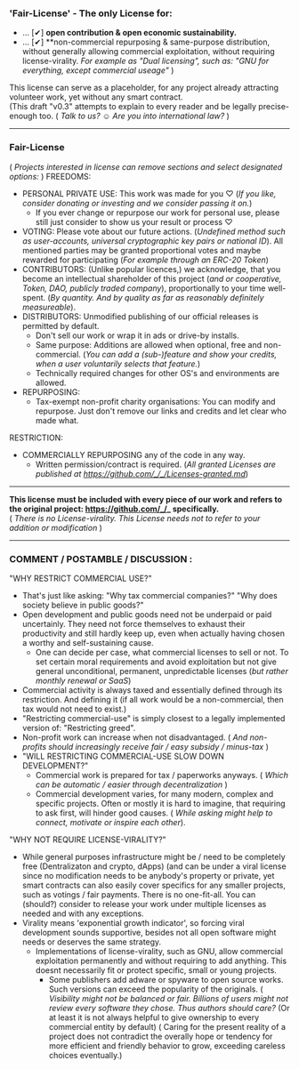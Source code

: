 ### 'Fair-License' - The only License for:
- ... [✔] **open contribution & open economic sustainability.**
- ... [✔] **non-commercial repurposing & same-purpose distribution, <br> without generally allowing commercial exploitation, without requiring license-virality. <i> For example as "Dual licensing", such as: "GNU for everything, except commercial useage" </i> ) 

This license can serve as a placeholder, for any project already attracting volunteer work, yet without any smart contract.  
(This draft "v0.3" attempts to explain to every reader and be legally precise-enough too. ( _Talk to us? ☺ Are you into international law?_ )

----

### Fair-License
( <i> Projects interested in license can remove sections and select designated options: </i> )
FREEDOMS: 
  - PERSONAL PRIVATE USE: This work was made for you ♡ (_If you like, consider donating or investing and we consider passing it on._)
    - If you ever change or repurpose our work for personal use, please still just consider to show us your result or process ♡
  - VOTING: Please vote about our future actions. (_Undefined method such as user-accounts, universal cryptographic key pairs or national ID_). All mentioned parties may be granted proportional votes and maybe rewarded for participating (_For example through an ERC-20 Token_)
  - CONTRIBUTORS: (Unlike popular licences,) we acknowledge, that you become an intellectual shareholder of this project (_and or cooperative, Token, DAO, publicly traded company_),  proportionally to your time well-spent. (_By quantity. And by quality as far as reasonably definitely measureable_).
  - DISTRIBUTORS: Unmodified publishing of our official releases is permitted by default.  
    - Don't sell our work or wrap it in ads or drive-by installs.
    - Same purpose: Additions are allowed when optional, free and non-commercial. (_You can add a (sub-)feature and show your credits, when a user voluntarily selects that feature._)   
    - Technically required changes for other OS's and environments are allowed.      
  - REPURPOSING:  
    - Tax-exempt non-profit charity organisations: You can modify and repurpose. Just don't remove our links and credits and let clear who made what.

RESTRICTION: 
  - COMMERCIALLY REPURPOSING any of the code in any way.
    - Written permission/contract is required. (_All granted Licenses are published at https://github.com/_/_/Licenses-granted.md_)

-----

**This license must be included with every piece of our work and refers to the original project: https://github.com/_/_ specifically.**  
( _There is no License-virality. This License needs not to refer to your addition or modification_ ) 

----

### COMMENT / POSTAMBLE / DISCUSSION :

"WHY RESTRICT COMMERCIAL USE?" 
- That's just like asking: "Why tax commercial companies?" "Why does society believe in public goods?" 
- Open development and public goods need not be underpaid or paid uncertainly. They need not force themselves to exhaust their productivity and still hardly keep up, even when actually having chosen a worthy and self-sustaining cause.
   - One can decide per case, what commercial licenses to sell or not. To set certain moral requirements and avoid exploitation but not give general unconditional, permanent, unpredictable licenses (_but rather monthly renewal or SaaS_)
- Commercial activity is always taxed and essentially defined through its restriction. And defining it (if all work would be a non-commercial, then tax would not need to exist.)
- "Restricting commercial-use" is simply closest to a legally implemented version of: "Restricting greed". 
- Non-profit work can increase when not disadvantaged. ( _And non-profits should increasingly receive fair / easy subsidy / minus-tax_ )  
- "WILL RESTRICTING COMMERCIAL-USE SLOW DOWN DEVELOPMENT?"
  - Commercial work is prepared for tax / paperworks anyways. ( _Which can be automatic / easier through decentralization_ )
  - Commercial development varies, for many modern, complex and specific projects. Often or mostly it is hard to imagine, that requiring to ask first, will hinder good causes. ( _While asking might help to connect, motivate or inspire each other_).

"WHY NOT REQUIRE LICENSE-VIRALITY?" 
 - While general purposes infrastructure might be / need to be completely free (Dentralizaton and crypto, dApps) (and can be under a viral license since no modification needs to be anybody's property or private, yet smart contracts can also easily cover specifics for any smaller projects, such as votings / fair payments. There is no one-fit-all. You can (should?) consider to release your work under multiple licenses as needed and with any exceptions.
 - Virality means 'exponential growth indicator', so forcing viral development sounds supportive, besides not all open software might needs or deserves the same strategy.
   - Implementations of license-virality, such as GNU, allow commercial exploitation permanently and without requiring to add anything. This doesnt necessarily fit or protect specific, small or young projects.
     - Some publishers add adware or spyware to open source works. Such versions can exceed the popularity of the originals. ( _Visibility might not be balanced or fair. Billions of users might not review every software they chose. Thus authors should care?_ (Or at least it is not always helpful to give ownership to every commercial entity by default) ( Caring for the present reality of a project does not contradict the overally hope or tendency for more efficient and friendly behavior to grow, exceeding careless choices eventually.)

